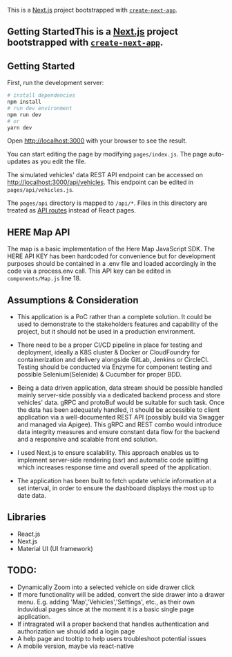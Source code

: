 This is a [Next.js](https://nextjs.org/) project bootstrapped with [`create-next-app`](https://github.com/vercel/next.js/tree/canary/packages/create-next-app).

## Getting StartedThis is a [Next.js](https://nextjs.org/) project bootstrapped with [`create-next-app`](https://github.com/vercel/next.js/tree/canary/packages/create-next-app).

## Getting Started

First, run the development server:

```bash
# install dependencies
npm install
# run dev environment
npm run dev
# or
yarn dev
```

Open [http://localhost:3000](http://localhost:3000) with your browser to see the result.

You can start editing the page by modifying `pages/index.js`. The page auto-updates as you edit the file.

The simulated vehicles' data REST API endpoint can be accessed on [http://localhost:3000/api/vehicles](http://localhost:3000/api/vehicles). This endpoint can be edited in `pages/api/vehicles.js`.

The `pages/api` directory is mapped to `/api/*`. Files in this directory are treated as [API routes](https://nextjs.org/docs/api-routes/introduction) instead of React pages.

## HERE Map API

The map is a basic implementation of the Here Map JavaScript SDK. The HERE API KEY has been hardcoded for convenience but for development purposes should be contained in a .env file and loaded accordingly in the code via a process.env call. This API key can be edited in `components/Map.js` line 18.

## Assumptions & Consideration

- This application is a PoC rather than a complete solution. It could be used to demonstrate to the stakeholders features and capability of the project, but it should not be used in a production environment.

- There need to be a proper CI/CD pipeline in place for testing and deployment, ideally a K8S cluster & Docker or CloudFoundry for containerization and delivery alongside GitLab, Jenkins or CircleCI. Testing should be conducted via Enzyme for component testing and possible Selenium(Selenide) & Cucumber for proper BDD.

- Being a data driven application, data stream should be possible handled mainly server-side possibly via a dedicated backend process and store vehicles' data. gRPC and protoBuf would be suitable for such task. Once the data has been adequately handled, it should be accessible to client application via a well-documented REST API (possibly build via Swagger and managed via Apigee). This gRPC and REST combo would introduce data integrity measures and ensure constant data flow for the backend and a responsive and scalable front end solution. 

- I used Next.js to ensure scalability. This approach enables us to implement server-side rendering (ssr) and automatic code splitting which increases response time and overall speed of the application. 

- The application has been built to fetch update vehicle information at a set interval, in order to ensure the dashboard displays the most up to date data.

## Libraries
- React.js
- Next.js
- Material UI (UI framework)

## TODO:
- Dynamically Zoom into a selected vehicle on side drawer click
- If more functionality will be added, convert the side drawer into a drawer menu. E.g. adding 'Map','Vehicles','Settings', etc., as their own induvidual pages since at the moment it is a basic single page application.
- If intragrated will a proper backend that handles authentication and authorization we should add a login page
- A help page and tooltip to help users troubleshoot potential issues
- A mobile version, maybe via react-native
